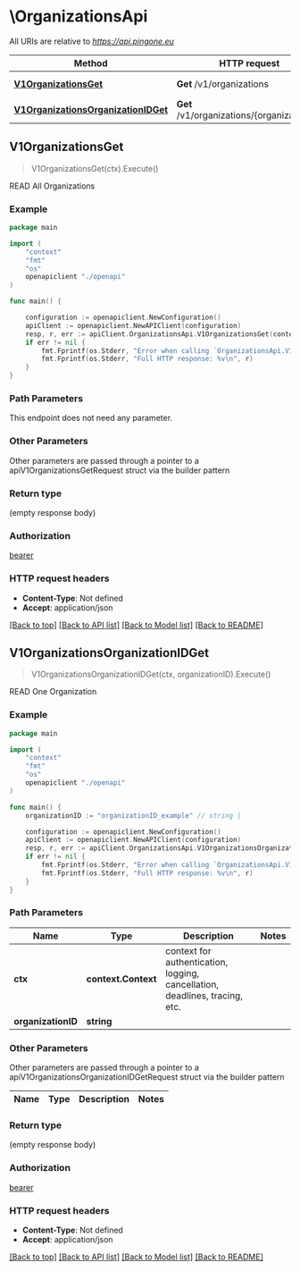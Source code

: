# \OrganizationsApi

All URIs are relative to *https://api.pingone.eu*

Method | HTTP request | Description
------------- | ------------- | -------------
[**V1OrganizationsGet**](OrganizationsApi.md#V1OrganizationsGet) | **Get** /v1/organizations | READ All Organizations
[**V1OrganizationsOrganizationIDGet**](OrganizationsApi.md#V1OrganizationsOrganizationIDGet) | **Get** /v1/organizations/{organizationID} | READ One Organization



## V1OrganizationsGet

> V1OrganizationsGet(ctx).Execute()

READ All Organizations

### Example

```go
package main

import (
    "context"
    "fmt"
    "os"
    openapiclient "./openapi"
)

func main() {

    configuration := openapiclient.NewConfiguration()
    apiClient := openapiclient.NewAPIClient(configuration)
    resp, r, err := apiClient.OrganizationsApi.V1OrganizationsGet(context.Background()).Execute()
    if err != nil {
        fmt.Fprintf(os.Stderr, "Error when calling `OrganizationsApi.V1OrganizationsGet``: %v\n", err)
        fmt.Fprintf(os.Stderr, "Full HTTP response: %v\n", r)
    }
}
```

### Path Parameters

This endpoint does not need any parameter.

### Other Parameters

Other parameters are passed through a pointer to a apiV1OrganizationsGetRequest struct via the builder pattern


### Return type

 (empty response body)

### Authorization

[bearer](../README.md#bearer)

### HTTP request headers

- **Content-Type**: Not defined
- **Accept**: application/json

[[Back to top]](#) [[Back to API list]](../README.md#documentation-for-api-endpoints)
[[Back to Model list]](../README.md#documentation-for-models)
[[Back to README]](../README.md)


## V1OrganizationsOrganizationIDGet

> V1OrganizationsOrganizationIDGet(ctx, organizationID).Execute()

READ One Organization

### Example

```go
package main

import (
    "context"
    "fmt"
    "os"
    openapiclient "./openapi"
)

func main() {
    organizationID := "organizationID_example" // string | 

    configuration := openapiclient.NewConfiguration()
    apiClient := openapiclient.NewAPIClient(configuration)
    resp, r, err := apiClient.OrganizationsApi.V1OrganizationsOrganizationIDGet(context.Background(), organizationID).Execute()
    if err != nil {
        fmt.Fprintf(os.Stderr, "Error when calling `OrganizationsApi.V1OrganizationsOrganizationIDGet``: %v\n", err)
        fmt.Fprintf(os.Stderr, "Full HTTP response: %v\n", r)
    }
}
```

### Path Parameters


Name | Type | Description  | Notes
------------- | ------------- | ------------- | -------------
**ctx** | **context.Context** | context for authentication, logging, cancellation, deadlines, tracing, etc.
**organizationID** | **string** |  | 

### Other Parameters

Other parameters are passed through a pointer to a apiV1OrganizationsOrganizationIDGetRequest struct via the builder pattern


Name | Type | Description  | Notes
------------- | ------------- | ------------- | -------------


### Return type

 (empty response body)

### Authorization

[bearer](../README.md#bearer)

### HTTP request headers

- **Content-Type**: Not defined
- **Accept**: application/json

[[Back to top]](#) [[Back to API list]](../README.md#documentation-for-api-endpoints)
[[Back to Model list]](../README.md#documentation-for-models)
[[Back to README]](../README.md)

